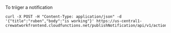 To triiger a notification

```
curl -X POST -H "Content-Type: application/json" -d '{"title":"ruben","body":"is working"}' https://us-central1-crewatworkfrontend.cloudfunctions.net/publishNotification/api/v1/action
```